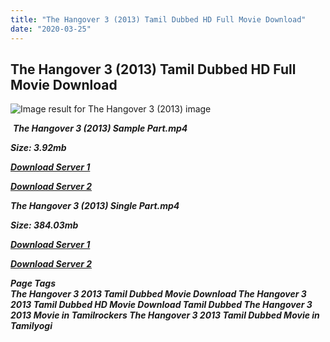 ```yaml
---
title: "The Hangover 3 (2013) Tamil Dubbed HD Full Movie Download"
date: "2020-03-25"
---
```


## The Hangover 3 (2013) Tamil Dubbed HD Full Movie Download

![Image result for The Hangover 3 (2013)  image](https://moviedetailsfactsandtrivia.files.wordpress.com/2015/06/the-hangover-part-iii-dvd-cover-031-e1439495973539.jpg?w=450&h=510&crop=1) 

 _**The Hangover 3 (2013) Sample Part.mp4**_

_**Size: 3.92mb**_

[_**Download Server 1**_](http://du.wetransfer.vip/files/Tamil{fd620c6e78cfff08ebfb4d2d3131a235617ba7e0206610644c5f25f325d4dc51}20Dubbed{fd620c6e78cfff08ebfb4d2d3131a235617ba7e0206610644c5f25f325d4dc51}20Movies/Tamil{fd620c6e78cfff08ebfb4d2d3131a235617ba7e0206610644c5f25f325d4dc51}20Dubbed{fd620c6e78cfff08ebfb4d2d3131a235617ba7e0206610644c5f25f325d4dc51}20Collections/The{fd620c6e78cfff08ebfb4d2d3131a235617ba7e0206610644c5f25f325d4dc51}20Hangover{fd620c6e78cfff08ebfb4d2d3131a235617ba7e0206610644c5f25f325d4dc51}20Trilogy{fd620c6e78cfff08ebfb4d2d3131a235617ba7e0206610644c5f25f325d4dc51}20Collections/The{fd620c6e78cfff08ebfb4d2d3131a235617ba7e0206610644c5f25f325d4dc51}20Hangover{fd620c6e78cfff08ebfb4d2d3131a235617ba7e0206610644c5f25f325d4dc51}203{fd620c6e78cfff08ebfb4d2d3131a235617ba7e0206610644c5f25f325d4dc51}20(2013)/The{fd620c6e78cfff08ebfb4d2d3131a235617ba7e0206610644c5f25f325d4dc51}20Hangover{fd620c6e78cfff08ebfb4d2d3131a235617ba7e0206610644c5f25f325d4dc51}203{fd620c6e78cfff08ebfb4d2d3131a235617ba7e0206610644c5f25f325d4dc51}20(2013){fd620c6e78cfff08ebfb4d2d3131a235617ba7e0206610644c5f25f325d4dc51}20Sample{fd620c6e78cfff08ebfb4d2d3131a235617ba7e0206610644c5f25f325d4dc51}20HD.mp4)

[_**Download Server 2**_](http://du.wetransfer.vip/files/Tamil{fd620c6e78cfff08ebfb4d2d3131a235617ba7e0206610644c5f25f325d4dc51}20Dubbed{fd620c6e78cfff08ebfb4d2d3131a235617ba7e0206610644c5f25f325d4dc51}20Movies/Tamil{fd620c6e78cfff08ebfb4d2d3131a235617ba7e0206610644c5f25f325d4dc51}20Dubbed{fd620c6e78cfff08ebfb4d2d3131a235617ba7e0206610644c5f25f325d4dc51}20Collections/The{fd620c6e78cfff08ebfb4d2d3131a235617ba7e0206610644c5f25f325d4dc51}20Hangover{fd620c6e78cfff08ebfb4d2d3131a235617ba7e0206610644c5f25f325d4dc51}20Trilogy{fd620c6e78cfff08ebfb4d2d3131a235617ba7e0206610644c5f25f325d4dc51}20Collections/The{fd620c6e78cfff08ebfb4d2d3131a235617ba7e0206610644c5f25f325d4dc51}20Hangover{fd620c6e78cfff08ebfb4d2d3131a235617ba7e0206610644c5f25f325d4dc51}203{fd620c6e78cfff08ebfb4d2d3131a235617ba7e0206610644c5f25f325d4dc51}20(2013)/The{fd620c6e78cfff08ebfb4d2d3131a235617ba7e0206610644c5f25f325d4dc51}20Hangover{fd620c6e78cfff08ebfb4d2d3131a235617ba7e0206610644c5f25f325d4dc51}203{fd620c6e78cfff08ebfb4d2d3131a235617ba7e0206610644c5f25f325d4dc51}20(2013){fd620c6e78cfff08ebfb4d2d3131a235617ba7e0206610644c5f25f325d4dc51}20Sample{fd620c6e78cfff08ebfb4d2d3131a235617ba7e0206610644c5f25f325d4dc51}20HD.mp4)

_**The Hangover 3 (2013) Single Part.mp4**_

_**Size: 384.03mb**_

[_**Download Server 1**_](http://du.wetransfer.vip/files/Tamil{fd620c6e78cfff08ebfb4d2d3131a235617ba7e0206610644c5f25f325d4dc51}20Dubbed{fd620c6e78cfff08ebfb4d2d3131a235617ba7e0206610644c5f25f325d4dc51}20Movies/Tamil{fd620c6e78cfff08ebfb4d2d3131a235617ba7e0206610644c5f25f325d4dc51}20Dubbed{fd620c6e78cfff08ebfb4d2d3131a235617ba7e0206610644c5f25f325d4dc51}20Collections/The{fd620c6e78cfff08ebfb4d2d3131a235617ba7e0206610644c5f25f325d4dc51}20Hangover{fd620c6e78cfff08ebfb4d2d3131a235617ba7e0206610644c5f25f325d4dc51}20Trilogy{fd620c6e78cfff08ebfb4d2d3131a235617ba7e0206610644c5f25f325d4dc51}20Collections/The{fd620c6e78cfff08ebfb4d2d3131a235617ba7e0206610644c5f25f325d4dc51}20Hangover{fd620c6e78cfff08ebfb4d2d3131a235617ba7e0206610644c5f25f325d4dc51}203{fd620c6e78cfff08ebfb4d2d3131a235617ba7e0206610644c5f25f325d4dc51}20(2013)/The{fd620c6e78cfff08ebfb4d2d3131a235617ba7e0206610644c5f25f325d4dc51}20Hangover{fd620c6e78cfff08ebfb4d2d3131a235617ba7e0206610644c5f25f325d4dc51}203{fd620c6e78cfff08ebfb4d2d3131a235617ba7e0206610644c5f25f325d4dc51}20(2013){fd620c6e78cfff08ebfb4d2d3131a235617ba7e0206610644c5f25f325d4dc51}20Single{fd620c6e78cfff08ebfb4d2d3131a235617ba7e0206610644c5f25f325d4dc51}20Part{fd620c6e78cfff08ebfb4d2d3131a235617ba7e0206610644c5f25f325d4dc51}20HD.mp4)

[_**Download Server 2**_](http://du.wetransfer.vip/files/Tamil{fd620c6e78cfff08ebfb4d2d3131a235617ba7e0206610644c5f25f325d4dc51}20Dubbed{fd620c6e78cfff08ebfb4d2d3131a235617ba7e0206610644c5f25f325d4dc51}20Movies/Tamil{fd620c6e78cfff08ebfb4d2d3131a235617ba7e0206610644c5f25f325d4dc51}20Dubbed{fd620c6e78cfff08ebfb4d2d3131a235617ba7e0206610644c5f25f325d4dc51}20Collections/The{fd620c6e78cfff08ebfb4d2d3131a235617ba7e0206610644c5f25f325d4dc51}20Hangover{fd620c6e78cfff08ebfb4d2d3131a235617ba7e0206610644c5f25f325d4dc51}20Trilogy{fd620c6e78cfff08ebfb4d2d3131a235617ba7e0206610644c5f25f325d4dc51}20Collections/The{fd620c6e78cfff08ebfb4d2d3131a235617ba7e0206610644c5f25f325d4dc51}20Hangover{fd620c6e78cfff08ebfb4d2d3131a235617ba7e0206610644c5f25f325d4dc51}203{fd620c6e78cfff08ebfb4d2d3131a235617ba7e0206610644c5f25f325d4dc51}20(2013)/The{fd620c6e78cfff08ebfb4d2d3131a235617ba7e0206610644c5f25f325d4dc51}20Hangover{fd620c6e78cfff08ebfb4d2d3131a235617ba7e0206610644c5f25f325d4dc51}203{fd620c6e78cfff08ebfb4d2d3131a235617ba7e0206610644c5f25f325d4dc51}20(2013){fd620c6e78cfff08ebfb4d2d3131a235617ba7e0206610644c5f25f325d4dc51}20Single{fd620c6e78cfff08ebfb4d2d3131a235617ba7e0206610644c5f25f325d4dc51}20Part{fd620c6e78cfff08ebfb4d2d3131a235617ba7e0206610644c5f25f325d4dc51}20HD.mp4)

_**Page Tags  
The Hangover 3 2013 Tamil Dubbed Movie Download The Hangover 3 2013 Tamil Dubbed HD Movie Download Tamil Dubbed The Hangover 3 2013 Movie in Tamilrockers The Hangover 3 2013 Tamil Dubbed Movie in Tamilyogi**_
